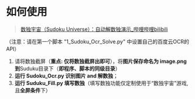 # 如何使用

> [数独宇宙（Sudoku Universe）：自动解数独演示_哔哩哔哩bilibili](https://www.bilibili.com/video/BV12x4y127GR/?spm_id_from=333.999.0.0&vd_source=5f255b90a5964db3d7f44633d085b6e4)

（注意：请在第一个脚本 "1_Sudoku_Ocr_Solve.py" 中设置自己的百度云OCR的 API）

1. 请将数独截屏（**重点: 仅将数独截屏出即可**），将**图片保存命名为 image.png 到**Suduku目录下（**即程序、脚本的同级目录**）
2. **运行 Sudoku_Ocr.py 识别图片 and 解数独**；
3. **运行 Suduku_Fill.py 填写数独**（填写数独功能仅定制使用于“数独宇宙”游戏, 且**全屏条件**下）
